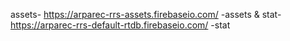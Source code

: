 assets- https://arparec-rrs-assets.firebaseio.com/ -assets & stat- https://arparec-rrs-default-rtdb.firebaseio.com/ -stat
